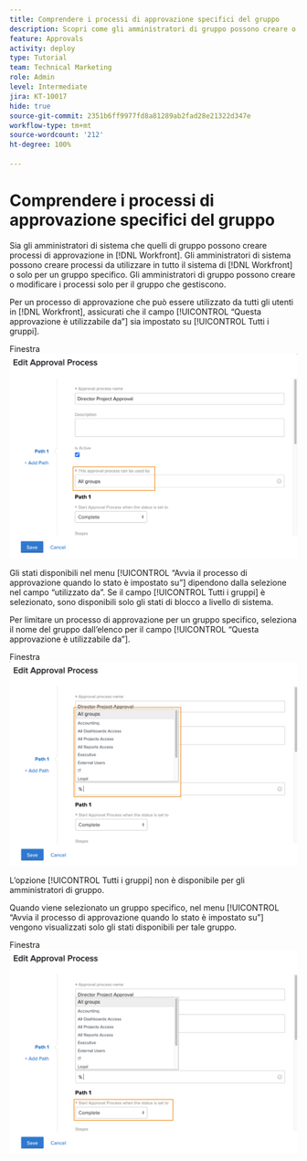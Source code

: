 ```yaml
---
title: Comprendere i processi di approvazione specifici del gruppo
description: Scopri come gli amministratori di gruppo possono creare o modificare i processi di approvazione per i gruppi che gestiscono.
feature: Approvals
activity: deploy
type: Tutorial
team: Technical Marketing
role: Admin
level: Intermediate
jira: KT-10017
hide: true
source-git-commit: 2351b6ff9977fd8a81289ab2fad28e21322d347e
workflow-type: tm+mt
source-wordcount: '212'
ht-degree: 100%

---
```


# Comprendere i processi di approvazione specifici del gruppo

Sia gli amministratori di sistema che quelli di gruppo possono creare processi di approvazione in [!DNL Workfront]. Gli amministratori di sistema possono creare processi da utilizzare in tutto il sistema di [!DNL Workfront] o solo per un gruppo specifico. Gli amministratori di gruppo possono creare o modificare i processi solo per il gruppo che gestiscono.

Per un processo di approvazione che può essere utilizzato da tutti gli utenti in [!DNL Workfront], assicurati che il campo [!UICONTROL “Questa approvazione è utilizzabile da”] sia impostato su [!UICONTROL Tutti i gruppi].

Finestra ![[!UICONTROL Modifica processo di approvazione] con campo gruppo evidenziato](assets/admin-fund-approval-processes-1.png)

Gli stati disponibili nel menu [!UICONTROL “Avvia il processo di approvazione quando lo stato è impostato su”] dipendono dalla selezione nel campo “utilizzato da”. Se il campo [!UICONTROL Tutti i gruppi] è selezionato, sono disponibili solo gli stati di blocco a livello di sistema.

Per limitare un processo di approvazione per un gruppo specifico, seleziona il nome del gruppo dall’elenco per il campo [!UICONTROL “Questa approvazione è utilizzabile da”].

Finestra ![[!UICONTROL Modifica processo di approvazione] con campo gruppo espanso](assets/admin-fund-approval-processes-2.png)

L’opzione [!UICONTROL Tutti i gruppi] non è disponibile per gli amministratori di gruppo.

Quando viene selezionato un gruppo specifico, nel menu [!UICONTROL “Avvia il processo di approvazione quando lo stato è impostato su”] vengono visualizzati solo gli stati disponibili per tale gruppo.

Finestra ![[!UICONTROL Modifica processo di approvazione] con campo di stato evidenziato](assets/admin-fund-approval-processes-3.png)

